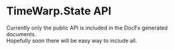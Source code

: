 # TimeWarp.State API
Currently only the public API is included in the DocFx generated documents.  
Hopefully soon there will be easy way to include all.
